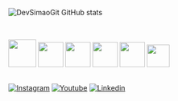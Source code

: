 
![DevSimaoGit GitHub stats](https://github-readme-stats.vercel.app/api?username=DevSimaoGit&show_icons=true&theme=dark)

##

<div style="display: inline_block"><br/>
<img height="55" width="55" src="https://img.icons8.com/?size=100&id=101665&format=png&color=006394">
<img height="50" widht="50" src="https://cdn.jsdelivr.net/gh/devicons/devicon@latest/icons/archlinux/archlinux-original.svg">
<img height="50" widht="50" src="https://devicon-website.vercel.app/api/ubuntu/plain-wordmark.svg">
<img height="50" widht="50" src="https://cdn.jsdelivr.net/gh/devicons/devicon@latest/icons/debian/debian-plain-wordmark.svg">
<img height="50" widht="50" src="https://devicon-website.vercel.app/api/docker/plain-wordmark.svg">
<img height="45" widht="45" src="https://devicon-website.vercel.app/api/opensuse/original-wordmark.svg">
</div>

  ##

[![Instagram](https://img.shields.io/badge/Instagram-E4405F?style=for-the-badge&logo=instagram&logoColor=white)](https://bit.ly/m_simao1)
[![Youtube](https://img.shields.io/badge/YouTube-FF0000?style=for-the-badge&logo=youtube&logoColor=white)](https://youtube.com/@simao_mateus?si=QAjAU5-Oxzv1McBM)
[![Linkedin](https://img.shields.io/badge/LinkedIn-0077B5?style=for-the-badge&logo=linkedin&logoColor=white)](https://www.linkedin.com/in/mateus-sim%C3%A3o-7ab91531a?lipi=urn%3Ali%3Apage%3Ad_flagship3_profile_view_base_contact_details%3B9DBg%2FvdJRLq7B4RUWPapFQ%3D%3D)

##




 
